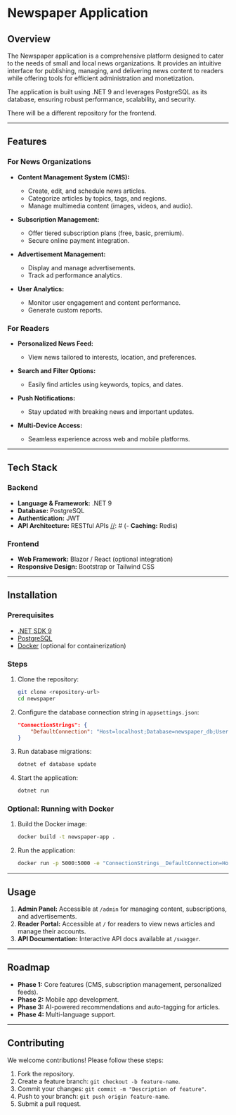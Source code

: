 # Newspaper Application

## Overview

The Newspaper application is a comprehensive platform designed to cater to the needs of small and local news organizations. It provides an intuitive interface for publishing, managing, and delivering news content to readers while offering tools for efficient administration and monetization.

The application is built using .NET 9 and leverages PostgreSQL as its database, ensuring robust performance, scalability, and security.

There will be a different repository for the frontend.

---

## Features

### **For News Organizations**
- **Content Management System (CMS):**
    - Create, edit, and schedule news articles.
    - Categorize articles by topics, tags, and regions.
    - Manage multimedia content (images, videos, and audio).

- **Subscription Management:**
    - Offer tiered subscription plans (free, basic, premium).
    - Secure online payment integration.

- **Advertisement Management:**
    - Display and manage advertisements.
    - Track ad performance analytics.

- **User Analytics:**
    - Monitor user engagement and content performance.
    - Generate custom reports.

### **For Readers**
- **Personalized News Feed:**
    - View news tailored to interests, location, and preferences.

- **Search and Filter Options:**
    - Easily find articles using keywords, topics, and dates.

- **Push Notifications:**
    - Stay updated with breaking news and important updates.

- **Multi-Device Access:**
    - Seamless experience across web and mobile platforms.

---

## Tech Stack

### Backend
- **Language & Framework:** .NET 9
- **Database:** PostgreSQL
- **Authentication:** JWT
- **API Architecture:** RESTful APIs
[//]: # (- **Caching:** Redis)


### Frontend
- **Web Framework:** Blazor / React (optional integration)
- **Responsive Design:** Bootstrap or Tailwind CSS

[//]: # (- **Mobile:** Xamarin / MAUI)

[//]: # (### Deployment)

[//]: # (- **Containerization:** Docker)

[//]: # (- **Orchestration:** Kubernetes &#40;K8s&#41;)

[//]: # (- **Hosting:** Azure / AWS)

---

## Installation

### Prerequisites
- [.NET SDK 9](https://dotnet.microsoft.com/)
- [PostgreSQL](https://www.postgresql.org/)
- [Docker](https://www.docker.com/) (optional for containerization)

### Steps
1. Clone the repository:
   ```bash
   git clone <repository-url>
   cd newspaper
   ```
2. Configure the database connection string in `appsettings.json`:
   ```json
   "ConnectionStrings": {
       "DefaultConnection": "Host=localhost;Database=newspaper_db;Username=postgres;Password=yourpassword"
   }
   ```
3. Run database migrations:
   ```bash
   dotnet ef database update
   ```
4. Start the application:
   ```bash
   dotnet run
   ```

### Optional: Running with Docker
1. Build the Docker image:
   ```bash
   docker build -t newspaper-app .
   ```
2. Run the application:
   ```bash
   docker run -p 5000:5000 -e "ConnectionStrings__DefaultConnection=Host=host.docker.internal;Database=newspaper_db;Username=postgres;Password=yourpassword" newspaper-app
   ```

---

## Usage

1. **Admin Panel:** Accessible at `/admin` for managing content, subscriptions, and advertisements.
2. **Reader Portal:** Accessible at `/` for readers to view news articles and manage their accounts.
3. **API Documentation:** Interactive API docs available at `/swagger`.

---

## Roadmap

- **Phase 1:** Core features (CMS, subscription management, personalized feeds).
- **Phase 2:** Mobile app development.
- **Phase 3:** AI-powered recommendations and auto-tagging for articles.
- **Phase 4:** Multi-language support.

---

## Contributing

We welcome contributions! Please follow these steps:
1. Fork the repository.
2. Create a feature branch: `git checkout -b feature-name`.
3. Commit your changes: `git commit -m "Description of feature"`.
4. Push to your branch: `git push origin feature-name`.
5. Submit a pull request.

[//]: # (---)

[//]: # (## License)

[//]: # ()
[//]: # (This project is licensed under the MIT License. See the `LICENSE` file for details.)
[//]: # ()
[//]: # (---)

[//]: # ()
[//]: # (## Support)

[//]: # ()
[//]: # (For issues, please open a ticket on the GitHub repository or contact us at support@newspaperapp.com.)

[//]: # ()
[//]: # (ewspaper)